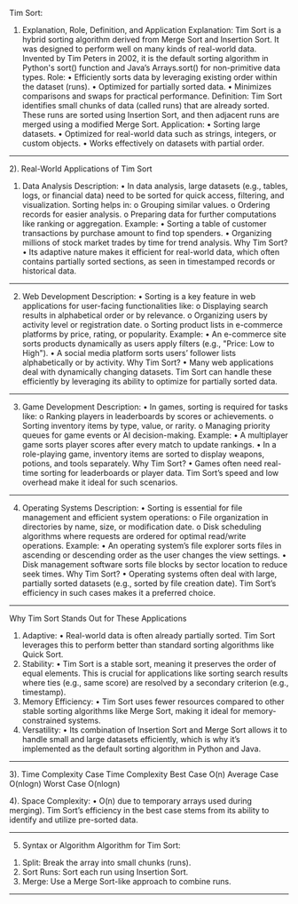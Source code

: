 Tim Sort: 
1) Explanation, Role, Definition, and Application
Explanation:
Tim Sort is a hybrid sorting algorithm derived from Merge Sort and Insertion Sort. It was designed to perform well on many kinds of real-world data. Invented by Tim Peters in 2002, it is the default sorting algorithm in Python's sort() function and Java’s Arrays.sort() for non-primitive data types.
Role:
•	Efficiently sorts data by leveraging existing order within the dataset (runs).
•	Optimized for partially sorted data.
•	Minimizes comparisons and swaps for practical performance.
Definition:
Tim Sort identifies small chunks of data (called runs) that are already sorted. These runs are sorted using Insertion Sort, and then adjacent runs are merged using a modified Merge Sort.
Application:
•	Sorting large datasets.
•	Optimized for real-world data such as strings, integers, or custom objects.
•	Works effectively on datasets with partial order.
________________________________________
2). Real-World Applications of Tim Sort
1) Data Analysis
Description:
•	In data analysis, large datasets (e.g., tables, logs, or financial data) need to be sorted for quick access, filtering, and visualization. Sorting helps in:
o	Grouping similar values.
o	Ordering records for easier analysis.
o	Preparing data for further computations like ranking or aggregation.
Example:
•	Sorting a table of customer transactions by purchase amount to find top spenders.
•	Organizing millions of stock market trades by time for trend analysis.
Why Tim Sort?
•	Its adaptive nature makes it efficient for real-world data, which often contains partially sorted sections, as seen in timestamped records or historical data.
________________________________________
2) Web Development
Description:
•	Sorting is a key feature in web applications for user-facing functionalities like:
o	Displaying search results in alphabetical order or by relevance.
o	Organizing users by activity level or registration date.
o	Sorting product lists in e-commerce platforms by price, rating, or popularity.
Example:
•	An e-commerce site sorts products dynamically as users apply filters (e.g., "Price: Low to High").
•	A social media platform sorts users’ follower lists alphabetically or by activity.
Why Tim Sort?
•	Many web applications deal with dynamically changing datasets. Tim Sort can handle these efficiently by leveraging its ability to optimize for partially sorted data.
________________________________________
3) Game Development
Description:
•	In games, sorting is required for tasks like:
o	Ranking players in leaderboards by scores or achievements.
o	Sorting inventory items by type, value, or rarity.
o	Managing priority queues for game events or AI decision-making.
Example:
•	A multiplayer game sorts player scores after every match to update rankings.
•	In a role-playing game, inventory items are sorted to display weapons, potions, and tools separately.
Why Tim Sort?
•	Games often need real-time sorting for leaderboards or player data. Tim Sort’s speed and low overhead make it ideal for such scenarios.
________________________________________
4) Operating Systems
Description:
•	Sorting is essential for file management and efficient system operations:
o	File organization in directories by name, size, or modification date.
o	Disk scheduling algorithms where requests are ordered for optimal read/write operations.
Example:
•	An operating system’s file explorer sorts files in ascending or descending order as the user changes the view settings.
•	Disk management software sorts file blocks by sector location to reduce seek times.
Why Tim Sort?
•	Operating systems often deal with large, partially sorted datasets (e.g., sorted by file creation date). Tim Sort’s efficiency in such cases makes it a preferred choice.
________________________________________
Why Tim Sort Stands Out for These Applications
1.	Adaptive:
•	Real-world data is often already partially sorted. Tim Sort leverages this to perform better than standard sorting algorithms like Quick Sort.
2.	Stability:
•	Tim Sort is a stable sort, meaning it preserves the order of equal elements. This is crucial for applications like sorting search results where ties (e.g., same score) are resolved by a secondary criterion (e.g., timestamp).
3.	Memory Efficiency:
•	Tim Sort uses fewer resources compared to other stable sorting algorithms like Merge Sort, making it ideal for memory-constrained systems.
4.	Versatility:
•	Its combination of Insertion Sort and Merge Sort allows it to handle small and large datasets efficiently, which is why it’s implemented as the default sorting algorithm in Python and Java.
________________________________________


3). Time Complexity
Case	Time Complexity
Best Case	O(n)
Average Case	O(nlogn)
Worst Case	O(nlogn)

4). Space Complexity:
•	O(n) due to temporary arrays used during merging).
Tim Sort’s efficiency in the best case stems from its ability to identify and utilize pre-sorted data.
________________________________________
5) Syntax or Algorithm
Algorithm for Tim Sort:
1.	Split: Break the array into small chunks (runs).
2.	Sort Runs: Sort each run using Insertion Sort.
3.	Merge: Use a Merge Sort-like approach to combine runs.
________________________________________

